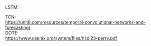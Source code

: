 LSTM:  
     
TCN:  
  https://unit8.com/resources/temporal-convolutional-networks-and-forecasting/  
DOTE:  
  https://www.usenix.org/system/files/nsdi23-perry.pdf
